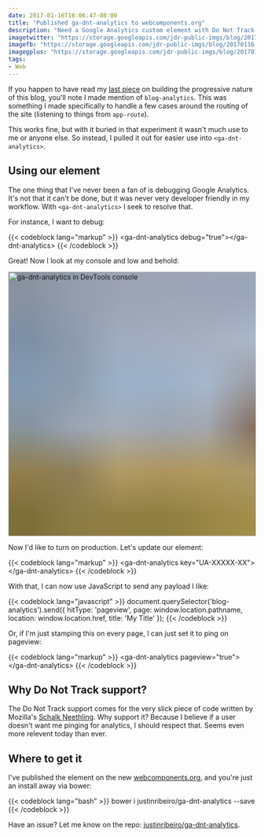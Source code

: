 ```yaml
---
date: 2017-01-16T16:06:47-08:00
title: "Published ga-dnt-analytics to webcomponents.org"
description: "Need a Google Analytics custom element with Do Not Track and debug support? This is the one for you."
imagetwitter: "https://storage.googleapis.com/jdr-public-imgs/blog/20170116-gadntanalytics-twitter-1024x535.jpg"
imagefb: "https://storage.googleapis.com/jdr-public-imgs/blog/20170116-gadntanalytics-fb-1200x630.jpg"
imagegplus: "https://storage.googleapis.com/jdr-public-imgs/blog/20170116-gadntanalytics-gplus-800x360.jpg"
tags:
- Web
---
```


If you happen to have read my [last piece](/chronicle/2017/01/13/experimenting-with-a-progressive-web-app-blog/) on building the progressive nature of this blog, you'll note I made mention of `blog-analytics`. This was something I made specifically to handle a few cases around the routing of the site (listening to things from `app-route`).

This works fine, but with it buried in that experiment it wasn't much use to me or anyone else. So instead, I pulled it out for easier use into `<ga-dnt-analytics>`.

## Using our element

The one thing that I've never been a fan of is debugging Google Analytics. It's not that it can't be done, but it was never very developer friendly in my workflow. With `<ga-dnt-analytics>` I seek to resolve that.

For instance, I want to debug:

{{< codeblock lang="markup" >}}
&lt;ga-dnt-analytics debug=&quot;true&quot;&gt;&lt;/ga-dnt-analytics&gt;
{{< /codeblock >}}

Great! Now I look at my console and low and behold:

<img decoding="async" loading="lazy" width="800" height="538" style="background-size: cover;
          background-image: url('data:image/svg+xml;charset=utf-8,%3Csvg xmlns=\'http%3A//www.w3.org/2000/svg\' xmlns%3Axlink=\'http%3A//www.w3.org/1999/xlink\' viewBox=\'0 0 1280 853\'%3E%3Cfilter id=\'b\' color-interpolation-filters=\'sRGB\'%3E%3CfeGaussianBlur stdDeviation=\'.5\'%3E%3C/feGaussianBlur%3E%3CfeComponentTransfer%3E%3CfeFuncA type=\'discrete\' tableValues=\'1 1\'%3E%3C/feFuncA%3E%3C/feComponentTransfer%3E%3C/filter%3E%3Cimage filter=\'url(%23b)\' x=\'0\' y=\'0\' height=\'100%25\' width=\'100%25\' xlink%3Ahref=\'data%3Aimage/png;base64,iVBORw0KGgoAAAANSUhEUgAAAAkAAAAGCAIAAACepSOSAAAACXBIWXMAAC4jAAAuIwF4pT92AAAAs0lEQVQI1wGoAFf/AImSoJSer5yjs52ktp2luJuluKOpuJefsoCNowB+kKaOm66grL+krsCnsMGrt8m1u8mzt8OVoLIAhJqzjZ2tnLLLnLHJp7fNmpyjqbPCqLrRjqO7AIeUn5ultaWtt56msaSnroZyY4mBgLq7wY6TmwCRfk2Pf1uzm2WulV+xmV6rmGyQfFm3nWSBcEIAfm46jX1FkH5Djn5AmodGo49MopBLlIRBfG8yj/dfjF5frTUAAAAASUVORK5CYII=\'%3E%3C/image%3E%3C/svg%3E');" src="https://storage.googleapis.com/jdr-public-imgs/blog-archive/2017/e9e55dd8-dc03-11e6-8f3b-147be85ae76f.png" alt="ga-dnt-analytics in DevTools console">

Now I'd like to turn on production. Let's update our element:

{{< codeblock lang="markup" >}}
&lt;ga-dnt-analytics key=&quot;UA-XXXXX-XX&quot;&gt;&lt;/ga-dnt-analytics&gt;
{{< /codeblock >}}

With that, I can now use JavaScript to send any payload I like:

{{< codeblock lang="javascript" >}}
document.querySelector(&#039;blog-analytics&#039;).send({
  hitType: &#039;pageview&#039;,
  page: window.location.pathname,
  location: window.location.href,
  title: &#039;My Title&#039;
});
{{< /codeblock >}}

Or, if I'm just stamping this on every page, I can just set it to ping on pageview:

{{< codeblock lang="markup" >}}
&lt;ga-dnt-analytics pageview=&quot;true&quot;&gt;&lt;/ga-dnt-analytics&gt;
{{< /codeblock >}}

## Why Do Not Track support?

The Do Not Track support comes for the very slick piece of code written by Mozilla's [Schalk Neethling](https://github.com/schalkneethling/dnt-helper). Why support it? Because I believe if a user doesn't want me pinging for analytics, I should respect that. Seems even more relevent today than ever.

## Where to get it

I've published the element on the new [webcomponents.org](https://www.webcomponents.org/element/justinribeiro/ga-dnt-analytics), and you're just an install away via bower:

{{< codeblock lang="bash" >}}
bower i justinribeiro/ga-dnt-analytics --save
{{< /codeblock >}}

Have an issue? Let me know on the repo: [justinribeiro/ga-dnt-analytics](https://github.com/justinribeiro/ga-dnt-analytics).